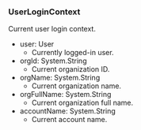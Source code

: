 ### UserLoginContext
Current user login context.

- user: User
  - Currently logged-in user.
- orgId: System.String
  - Current organization ID.
- orgName: System.String
  - Current organization name.
- orgFullName: System.String
  - Current organization full name.
- accountName: System.String
  - Current account name.
